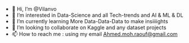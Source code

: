 - 👋 Hi, I’m @Vilanvo
- 👀 I’m interested in Data-Science and all Tech-trends and AI & ML & DL
- 🌱 I’m currently learning More Data-Data-Data to make insiiiights
- 💞️ I’m looking to collaborate on Kaggle and any dataset projects
- 📫 How to reach me : using my email Ahmed.moh.raouf@gmail.com

<!---
Vilanvo/Vilanvo is a ✨ special ✨ repository because its `README.md` (this file) appears on your GitHub profile.
You can click the Preview link to take a look at your changes.
--->
